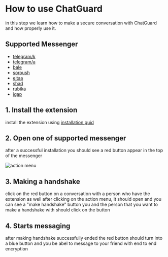 # How to use ChatGuard

in this step we learn how to make a secure conversation with ChatGuard and how properly use it.

## Supported Messenger

- [telegram/k](https://telegram.com/k)
- [telegram/a](https://telegram.com/a)
- [bale](https://web.bale.ai/chat)
- [soroush](https://web.splus.ir/)
- [eitaa](https://web.eitaa.com/)
- [shad](https://web.shad.ir/)
- [rubika](https://web.rubika.ir/)
- [igap](https://web.igap.net/)

## 1. Install the extension

install the extension using [installation guid](https://github.com/PrivacyForge/ChatGuard/blob/main/docs/getting-started/how-to-install.md)

## 2. Open one of supported messenger

after a successful installation you should see a red button appear in the top of the messenger

![action menu](/images/action-menu.png)

## 3. Making a handshake

click on the red button on a conversation with a person who have the extension as well
after clicking on the action menu, it should open and you can see a "make handshake" button
you and the person that you want to make a handshake with should click on the button

## 4. Starts messaging

after making handshake successfully ended the red button should turn into a blue button
and you be abel to message to your friend with end to end encryption
